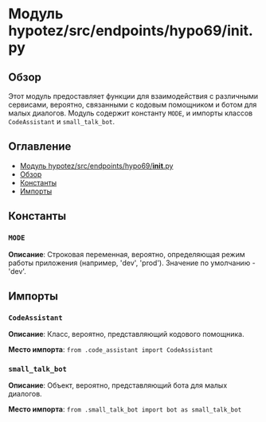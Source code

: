 # Модуль hypotez/src/endpoints/hypo69/__init__.py

## Обзор

Этот модуль предоставляет функции для взаимодействия с различными сервисами, вероятно, связанными с кодовым помощником и ботом для малых диалогов.  Модуль содержит константу `MODE`,  и импорты классов `CodeAssistant` и `small_talk_bot`.

## Оглавление

- [Модуль hypotez/src/endpoints/hypo69/__init__.py](#модуль-hypotezsrcendpointshypo69initpy)
- [Обзор](#обзор)
- [Константы](#константы)
- [Импорты](#импорты)


## Константы

### `MODE`

**Описание**:  Строковая переменная, вероятно, определяющая режим работы приложения (например, 'dev', 'prod'). Значение по умолчанию - 'dev'.

## Импорты

### `CodeAssistant`

**Описание**:  Класс, вероятно, представляющий кодового помощника.

**Место импорта**: `from .code_assistant import CodeAssistant`

### `small_talk_bot`

**Описание**:  Объект, вероятно, представляющий бота для малых диалогов.

**Место импорта**: `from .small_talk_bot import bot as small_talk_bot`